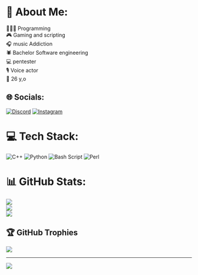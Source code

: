 # 💫 About Me:
🧑🏻‍💻 Programming<br>🎮 Gaming and scripting<br>🎧 music Addiction<br>🕷 Bachelor Software engineering<br>💻 pentester<br>🎙 Voice actor<br>🌱 26 y,o


## 🌐 Socials:
[![Discord](https://img.shields.io/badge/Discord-%237289DA.svg?logo=discord&logoColor=white)](https://discord.gg/shahi08) [![Instagram](https://img.shields.io/badge/Instagram-%23E4405F.svg?logo=Instagram&logoColor=white)](https://instagram.com/shahi_nadri) 

# 💻 Tech Stack:
![C++](https://img.shields.io/badge/c++-%2300599C.svg?style=for-the-badge&logo=c%2B%2B&logoColor=white) ![Python](https://img.shields.io/badge/python-3670A0?style=for-the-badge&logo=python&logoColor=ffdd54) ![Bash Script](https://img.shields.io/badge/bash_script-%23121011.svg?style=for-the-badge&logo=gnu-bash&logoColor=white) ![Perl](https://img.shields.io/badge/perl-%2339457E.svg?style=for-the-badge&logo=perl&logoColor=white)
# 📊 GitHub Stats:
![](https://github-readme-stats.vercel.app/api?username=shahram08&theme=dark&hide_border=false&include_all_commits=false&count_private=false)<br/>
![](https://github-readme-streak-stats.herokuapp.com/?user=shahram08&theme=dark&hide_border=false)<br/>
![](https://github-readme-stats.vercel.app/api/top-langs/?username=shahram08&theme=dark&hide_border=false&include_all_commits=false&count_private=false&layout=compact)

## 🏆 GitHub Trophies
![](https://github-profile-trophy.vercel.app/?username=shahram08&theme=radical&no-frame=false&no-bg=true&margin-w=4)

---
[![](https://visitcount.itsvg.in/api?id=shahram08&icon=2&color=0)](https://visitcount.itsvg.in)

<!-- Proudly created with GPRM ( https://gprm.itsvg.in ) -->
